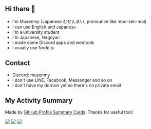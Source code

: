 ## Hi there 👋
- I'm Musenmy  (Japanese むせんまい, pronounce like moo-sén-mai)
- I can use English and Japanese
- I'm a university student
- I'm Japanese, Nagoyan
- I made some Discord apps and webtools
- I usually use Node.js

## Contact
- Discord: musenmy
- I don't use LINE, Facebook, Messanger and so on
- I don't have my domain yet so there's no private email

## My Activity Summary
Made by [GitHub Profile Summary Cards](https://github.com/vn7n24fzkq/github-profile-summary-cards). Thanks for useful tool!

![](http://github-profile-summary-cards.vercel.app/api/cards/profile-details?username=musenmy&theme=github_dark)
![](http://github-profile-summary-cards.vercel.app/api/cards/most-commit-language?username=musenmy&theme=github_dark)
![](http://github-profile-summary-cards.vercel.app/api/cards/productive-time?username=musenmy&theme=github_dark&utcOffset=8)
